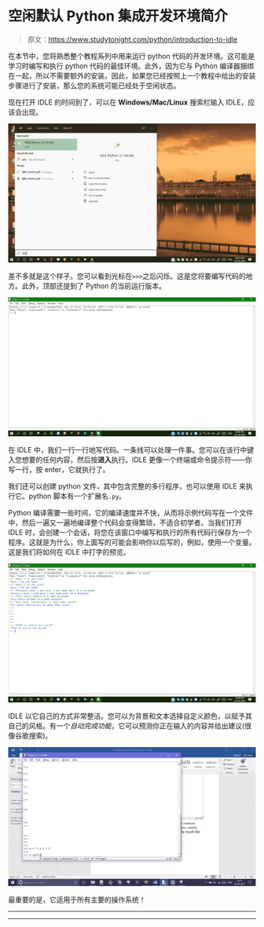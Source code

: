 # 空闲默认 Python 集成开发环境简介

> 原文：<https://www.studytonight.com/python/introduction-to-idle>

在本节中，您将熟悉整个教程系列中用来运行 python 代码的开发环境。这可能是学习时编写和执行 python 代码的最佳环境。此外，因为它与 Python 编译器捆绑在一起，所以不需要额外的安装。因此，如果您已经按照上一个教程中给出的安装步骤进行了安装，那么您的系统可能已经处于空闲状态。

现在打开 IDLE 的时间到了，可以在 **Windows/Mac/Linux** 搜索栏输入 IDLE，应该会出现。

![Introduction to IDLE](img/ac4ac610c981b9ed1aef8f614ef0a1e8.png)

差不多就是这个样子。您可以看到光标在`>>>`之后闪烁。这是您将要编写代码的地方。此外，顶部还提到了 Python 的当前运行版本。

![Introduction to IDLE](img/f53798a51a700c407f5a84b19aab7589.png)

在 IDLE 中，我们一行一行地写代码。一条线可以处理一件事。您可以在该行中键入您想要的任何内容，然后按**进入**执行。IDLE 更像一个终端或命令提示符——你写一行，按 enter，它就执行了。

我们还可以创建 python 文件，其中包含完整的多行程序，也可以使用 IDLE 来执行它。python 脚本有一个扩展名`.py`。

Python 编译需要一些时间，它的编译速度并不快，从而将示例代码写在一个文件中，然后一遍又一遍地编译整个代码会变得繁琐，不适合初学者。当我们打开 IDLE 时，会创建一个会话，将您在该窗口中编写和执行的所有代码行保存为一个程序。这就是为什么，你上面写的可能会影响你以后写的，例如，使用一个变量。这是我们将如何在 IDLE 中打字的预览。

![Introduction to IDLE](img/e7d06d084a94d7fde0efb1dc79ced2aa.png)

IDLE 以它自己的方式非常整洁。您可以为背景和文本选择自定义颜色，以赋予其自己的风格。有一个*自动完成功能*，它可以预测你正在输入的内容并给出建议(很像谷歌搜索)。

![Introduction to IDLE](img/4e77ecd7c694b57bda4bfc395ae7ae22.png)

最重要的是，它适用于所有主要的操作系统！

* * *

* * *